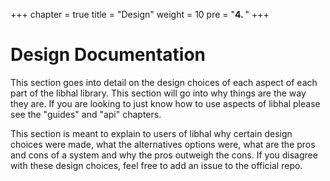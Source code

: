 +++
chapter = true
title = "Design"
weight = 10
pre = "<b>4. </b>"
+++

# Design Documentation

This section goes into detail on the design choices of each aspect of each part
of the libhal library. This section will go into why things are the way
they are. If you are looking to just know how to use aspects of libhal
please see the "guides" and "api" chapters.

This section is meant to explain to users of libhal why certain design
choices were made, what the alternatives options were, what are the pros and
cons of a system and why the pros outweigh the cons. If you disagree with these
design choices, feel free to add an issue to the official repo.
